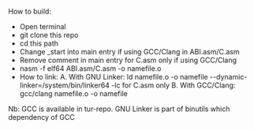 How to build:
- Open terminal
- git clone this repo
- cd this path
- Change _start into main entry if using GCC/Clang in ABI.asm/C.asm
- Remove comment in main entry for C.asm only if using GCC/Clang
- nasm -f elf64 ABI.asm/C.asm -o namefile.o
- How to link:
   A. With GNU Linker:
      ld namefile.o -o namefile --dynamic-linker=/system/bin/linker64 -lc for C.asm only
   B. With GCC/Clang:
      gcc/clang namefile.o -o namefile

Nb: GCC is available in tur-repo. GNU Linker is part of binutils which dependency of GCC
